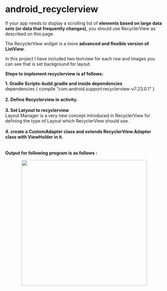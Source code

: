 # android_recyclerview

If your app needs to display a scrolling list of <b>elements based on large data sets (or data that frequently changes)</b>, you should use RecyclerView as described on this page.

The RecyclerView widget is a more <b>advanced and flexible version of ListView</b>.

In this project I have included two textview for each row and images you can see that is set background for layout.

<b>Steps to implement recyclerview is af follows:</b>

<b> 1. Gradle Scripts-build.gradle and inside dependencies </b><br>
      dependencies { 
               compile "com.android.support:recyclerview-v7:23.0.1“
       }<br><br>
<b> 2. Define Recyclerview in activity. </b><br><br>
<b> 3. Set Latyout to recyclerview </b><br>
Layout Manager is a very new concept introduced in RecyclerView for defining the type of Layout which RecyclerView should use.
     <br><br>
<b> 4. create a CustomAdapter class and extends RecyclerView.Adapter class with ViewHolder in it.</b><br><br><br>
<b>Output for following program is as follows :</b>
<div align="center">
    <img src="https://user-images.githubusercontent.com/35371687/46991877-5384b000-d125-11e8-879c-0c52245a6c06.png" width="400px"</img> 
</div>
